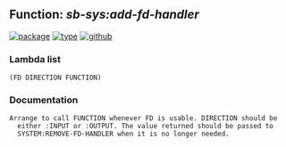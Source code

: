 ## Function: ***sb-sys:add-fd-handler***
[![package](https://img.shields.io/badge/Package-SB--SYS-5f9ea0.svg?style=social&colorA=999999)](../) [![type](https://img.shields.io/badge/Type-Function-5f9ea0.svg?style=social&colorA=999999)](../#function) [![github](https://img.shields.io/badge/GitHub-View_the_source-5f9ea0.svg?style=social&colorA=999999&logo=github)](https://github.com/sbcl/sbcl/blob/master/src/code/serve-event.lisp/) 
### Lambda list
```
(FD DIRECTION FUNCTION)
```
### Documentation
```
Arrange to call FUNCTION whenever FD is usable. DIRECTION should be
  either :INPUT or :OUTPUT. The value returned should be passed to
  SYSTEM:REMOVE-FD-HANDLER when it is no longer needed.
```
